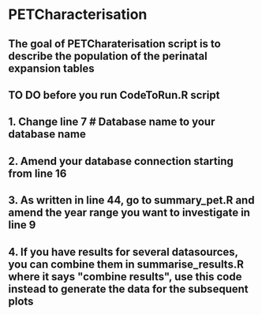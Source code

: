 # PETCharacterisation
## The goal of PETCharaterisation script is to describe the population of the perinatal expansion tables 

## TO DO before you run CodeToRun.R script 
## 1. Change line 7 # Database name to your database name
## 2. Amend your database connection starting from line 16 
## 3. As written in line 44, go to summary_pet.R and amend the year range you want to investigate in line 9
## 4. If you have results for several datasources, you can combine them in summarise_results.R where it says "combine results", use this code instead to generate the data for the subsequent plots 
